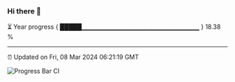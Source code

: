 ### Hi there 👋

⏳ Year progress { █████▁▁▁▁▁▁▁▁▁▁▁▁▁▁▁▁▁▁▁▁▁▁▁▁▁ } 18.38 %

---

⏰ Updated on Fri, 08 Mar 2024 06:21:19 GMT

![Progress Bar CI](https://github.com/ZhaoGui/ZhaoGui/workflows/Progress%20Bar%20CI/badge.svg)
